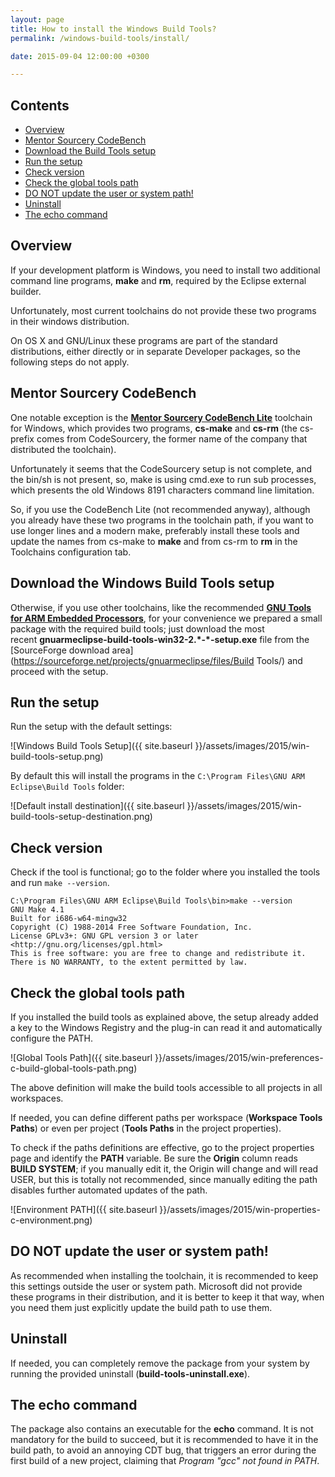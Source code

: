```yaml
---
layout: page
title: How to install the Windows Build Tools?
permalink: /windows-build-tools/install/

date: 2015-09-04 12:00:00 +0300

---
```


## Contents

* [Overview](#overview)
* [Mentor Sourcery CodeBench](#mentor-sourcery-codebench)
* [Download the Build Tools setup](#download-the-build-tools-setup)
* [Run the setup](#run-the-setup)
* [Check version](#check-version)
* [Check the global tools path](#check-the-global-tools-path)
* [DO NOT update the user or system path!](#do-not-update-the-user-or-system-path)
* [Uninstall](#uninstall)
* [The echo command](#the-echo-command)

## Overview

If your development platform is Windows, you need to install two additional command line programs, **make** and **rm**, required by the Eclipse external builder.

Unfortunately, most current toolchains do not provide these two programs in their windows distribution.

On OS X and GNU/Linux these programs are part of the standard distributions, either directly or in separate Developer packages, so the following steps do not apply.

## Mentor Sourcery CodeBench

One notable exception is the **[Mentor Sourcery CodeBench Lite](http://www.mentor.com/embedded-software/sourcery-tools/sourcery-codebench/editions/lite-edition/)** toolchain for Windows, which provides two programs, **cs-make** and **cs-rm** (the cs- prefix comes from CodeSourcery, the former name of the company that distributed the toolchain).

Unfortunately it seems that the CodeSourcery setup is not complete, and the bin/sh is not present, so, make is using cmd.exe to run sub processes, which presents the old Windows 8191 characters command line limitation.

So, if you use the CodeBench Lite (not recommended anyway), although you already have these two programs in the toolchain path, if you want to use longer lines and a modern make, preferably install these tools and update the names from cs-make to **make** and from cs-rm to **rm** in the Toolchains configuration tab.

## Download the Windows Build Tools setup

Otherwise, if you use other toolchains, like the recommended [**GNU Tools for ARM Embedded Processors**](http://launchpad.net/gcc-arm-embedded), for your convenience we prepared a small package with the required build tools; just download the most recent **gnuarmeclipse-build-tools-win32-2.\*-\*-setup.exe** file from the [SourceForge download area](https://sourceforge.net/projects/gnuarmeclipse/files/Build Tools/) and proceed with the setup.

## Run the setup

Run the setup with the default settings:

![Windows Build Tools Setup]({{ site.baseurl }}/assets/images/2015/win-build-tools-setup.png)

By default this will install the programs in the `C:\Program Files\GNU ARM Eclipse\Build Tools` folder:

![Default install destination]({{ site.baseurl }}/assets/images/2015/win-build-tools-setup-destination.png)

## Check version

Check if the tool is functional; go to the folder where you installed the tools and run `make --version`.

	C:\Program Files\GNU ARM Eclipse\Build Tools\bin>make --version
	GNU Make 4.1
	Built for i686-w64-mingw32
	Copyright (C) 1988-2014 Free Software Foundation, Inc.
	License GPLv3+: GNU GPL version 3 or later <http://gnu.org/licenses/gpl.html>
	This is free software: you are free to change and redistribute it.
	There is NO WARRANTY, to the extent permitted by law.

## Check the global tools path

If you installed the build tools as explained above, the setup already added a key to the Windows Registry and the plug-in can read it and automatically configure the PATH.

![Global Tools Path]({{ site.baseurl }}/assets/images/2015/win-preferences-c-build-global-tools-path.png)

The above definition will make the build tools accessible to all projects in all workspaces.

If needed, you can define different paths per workspace (**Workspace Tools Paths**) or even per project (**Tools Paths** in the project properties).

To check if the paths definitions are effective, go to the project properties page and identify the **PATH** variable. Be sure the **Origin** column reads **BUILD SYSTEM**; if you manually edit it, the Origin will change and will read USER, but this is totally not recommended, since manually editing the path disables further automated updates of the path.

![Environment PATH]({{ site.baseurl }}/assets/images/2015/win-properties-c-environment.png)

## DO NOT update the user or system path!

As recommended when installing the toolchain, it is recommended to keep this settings outside the user or system path. Microsoft did not provide these programs in their distribution, and it is better to keep it that way, when you need them just explicitly update the build path to use them.

## Uninstall

If needed, you can completely remove the package from your system by running the provided uninstall (**build-tools-uninstall.exe**).

## The echo command

The package also contains an executable for the **echo** command. It is not mandatory for the build to succeed, but it is recommended to have it in the build path, to avoid an annoying CDT bug, that triggers an error during the first build of a new project, claiming that _Program "gcc" not found in PATH_.
